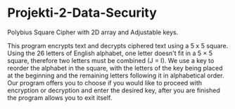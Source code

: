 # Projekti-2-Data-Security
Polybius Square Cipher with 2D array and Adjustable keys.

This program encrypts text and decrypts ciphered text using a 5 x 5 square. Using the 26 letters of English alphabet, one letter doesn't fit in a 5 × 5 square, therefore two letters must be combined (J = I). We use a key to reorder the alphabet in the square, with the letters of the key being placed at the beginning and the remaining letters following it in alphabetical order. Our program offers you to choose if you would like to proceed with encryption or decryption and enter the desired key, after you are finished the program allows you to exit itself.
